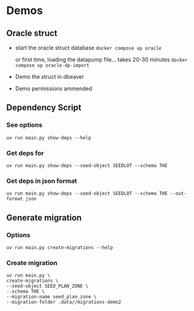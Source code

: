 # Demos

## Oracle struct

* start the oracle struct database
    `docker compose up oracle`

  or first time, loading the datapump file... takes 20-30 minutes
    `docker compose up oracle-dp-import`

* Demo the struct in dbeaver
* Demo permissions ammended

## Dependency Script

### See options
`uv run main.py show-deps --help`

### Get deps for

`uv run main.py show-deps --seed-object SEEDLOT --schema THE`

### Get deps in json format

`uv run main.py show-deps --seed-object SEEDLOT --schema THE --out-format json`

## Generate migration

### Options
`uv run main.py create-migrations --help`

### Create migration

```
uv run main.py \
create-migrations \
--seed-object SEED_PLAN_ZONE \
--schema THE \
--migration-name seed_plan_zone \
--migration-folder .data//migrations-demo2
```






